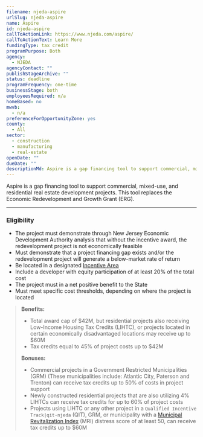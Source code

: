 ```yaml
---
filename: njeda-aspire
urlSlug: njeda-aspire
name: Aspire
id: njeda-aspire
callToActionLink: https://www.njeda.com/aspire/
callToActionText: Learn More
fundingType: tax credit
programPurpose: Both
agency:
  - NJEDA
agencyContact: ""
publishStageArchive: ""
status: deadline
programFrequency: one-time
businessStage: both
employeesRequired: n/a
homeBased: no
mwvb:
  - n/a
preferenceForOpportunityZone: yes
county:
  - All
sector:
  - construction
  - manufacturing
  - real-estate
openDate: ""
dueDate: ""
descriptionMd: Aspire is a gap financing tool to support commercial, mixed-use, and residential real estate development projects. This tool replaces the Economic Redevelopment and Growth Grant (ERG).
---
```


Aspire is a gap financing tool to support commercial, mixed-use, and residential real estate development projects. This tool replaces the Economic Redevelopment and Growth Grant (ERG).

---

### Eligibility

- The project must demonstrate through New Jersey Economic Development Authority analysis that without the incentive award, the redevelopment project is not economically feasible
- Must demonstrate that a project financing gap exists and/or the redevelopment project will generate a below-market rate of return
- Be located in a designated [Incentive Area](https://njeda.maps.arcgis.com/apps/webappviewer/index.html?id=b32ea4347e6a4403a36859e6ee6e5c0a)
- Include a developer with equity participation of at least 20% of the total cost
- The project must in a net positive benefit to the State
- Must meet specific cost thresholds, depending on where the project is located

> **Benefits:**
>
> - Total award cap of $42M, but residential projects also receiving Low-Income Housing Tax Credits (LIHTC), or projects located in certain economically disadvantaged locations may receive up to $60M
> - Tax credits equal to 45% of project costs up to $42M
>
> **Bonuses:**
>
> - Commercial projects in a Government Restricted Municipalities (GRM) (These municipalities include: Atlantic City, Paterson and Trenton) can receive tax credits up to 50% of costs in project support
> - Newly constructed residential projects that are also utilizing 4% LIHTCs can receive tax credits for up to 60% of project costs
> - Projects using LIHTC or any other project in a `Qualified Incentive Track|qit-njeda` (QIT), GRM, or municipality with a [Municipal Revitalization Index](https://nj.gov/dca/home/MuniRevitIndex.html) (MRI) distress score of at least 50, can receive tax credits up to $60M
